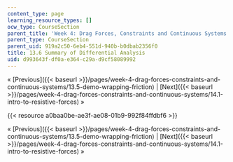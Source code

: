 ```yaml
---
content_type: page
learning_resource_types: []
ocw_type: CourseSection
parent_title: 'Week 4: Drag Forces, Constraints and Continuous Systems'
parent_type: CourseSection
parent_uid: 919a2c50-6eb4-551d-940b-b0dbab2356f0
title: 13.6 Summary of Differential Analysis
uid: d993643f-df0a-e364-c29a-d9cf58089992
---
```


« [Previous]({{< baseurl >}}/pages/week-4-drag-forces-constraints-and-continuous-systems/13.5-demo-wrapping-friction) | [Next]({{< baseurl >}}/pages/week-4-drag-forces-constraints-and-continuous-systems/14.1-intro-to-resistive-forces) »

{{< resource a0baa0be-ae3f-ae08-01b9-992f84ffdbf6 >}}

« [Previous]({{< baseurl >}}/pages/week-4-drag-forces-constraints-and-continuous-systems/13.5-demo-wrapping-friction) | [Next]({{< baseurl >}}/pages/week-4-drag-forces-constraints-and-continuous-systems/14.1-intro-to-resistive-forces) »